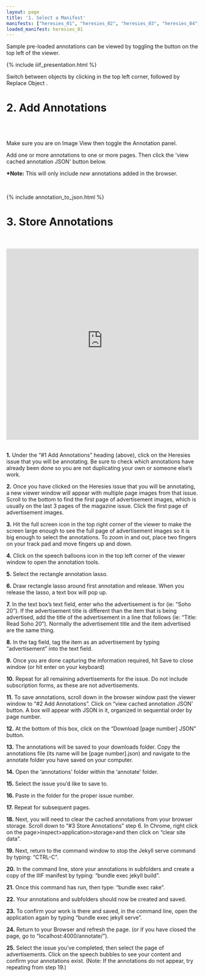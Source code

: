 ```yaml
---
layout: page
title: '1. Select a Manifest'
manifests: ["heresies_01", "heresies_02", "heresies_03", "heresies_04", "heresies_05", "heresies_06", "heresies_07", "heresies_08", "heresies_09", "heresies_10", "heresies_11", "heresies_12", "heresies_13", "heresies_14", "heresies_15", "heresies_16", "heresies_17", "heresies_18", "heresies_19", "heresies_20", "heresies_21", "heresies_22", "heresies_23", "heresies_24", "heresies_25", "heresies_26", "heresies_27", "sinister_wisdom_8" ,"sinister_wisdom_9", "sinister_wisdom_10", "sinister_wisdom_11"]
loaded_manifest: heresies_01
---
```

<script src="https://use.fontawesome.com/884e80fbb8.js"></script>
<div id="1" style="position:absolute;top:0px;"></div>

Sample pre-loaded annotations can be viewed by toggling the <i class="fa fa-comments" aria-hidden="true"></i> button on the top left of the viewer.

{% include iiif_presentation.html %}

Switch between objects by clicking <i class="fa fa-th-large"></i> in the top left corner, followed by Replace Object <i class="fa fa-refresh"></i>.

<div id="2"></div>
<h1 class="h0">2. Add Annotations</h1>
<br>
<div class="col-4 sm-width-full border-top-thin"></div>
<br>

Make sure you are on Image View <i class="fa fa-photo"></i> then toggle the Annotation <i class="fa fa-comments"></i> panel.

Add one or more annotations to one or more pages. Then click the 'view cached annotation JSON' button below.

**\*Note:** This will only include *new* annotations added in the browser.

<br>

{% include annotation_to_json.html %}

<div id="3"></div>
<h1 class="h0">3. Store Annotations</h1>
<br>
<div class="col-4 sm-width-full border-top-thin"></div>
<br>

<iframe width="100%" height="500" src="https://www.youtube-nocookie.com/embed/nHbsm8T1BnI?rel=0&amp;showinfo=0" frameborder="0" allow="autoplay; encrypted-media" allowfullscreen></iframe><br><br>

__1.__ Under the “#1 Add Annotations” heading (above), click on the Heresies issue that you will be annotating. Be sure to check which annotations have already been done so you are not duplicating your own or someone else’s work.

__2.__ Once you have clicked on the Heresies issue that you will be annotating, a new viewer window will appear with multiple page images from that issue. Scroll to the bottom to find the first page of advertisement images, which is usually on the last 3 pages of the magazine issue. Click the first page of advertisement images.

__3.__ Hit the full screen icon in the top right corner of the viewer to make the screen large enough to see the full page of advertisement images so it is big enough to select the annotations. To zoom in and out, place two fingers on your track pad and move fingers up and down.

__4.__ Click on the speech balloons icon in the top left corner of the viewer window to open the annotation tools.

__5.__ Select the rectangle annotation lasso.

__6.__ Draw rectangle lasso around first annotation and release. When you release the lasso, a text box will pop up.

__7.__ In the text box’s text field, enter who the advertisement is for (ie: “Soho 20”). If the advertisement title is different than the item that is being advertised, add the title of the advertisement in a line that follows (ie: “Title: Read Soho 20”). Normally the advertisement title and the item advertised are the same thing.

__8.__ In the tag field, tag the item as an advertisement by typing “advertisement” into the text field.

__9.__ Once you are done capturing the information required, hit Save to close window (or hit enter on your keyboard)

__10.__ Repeat for all remaining advertisements for the issue. Do not include subscription forms, as these are not advertisements.

__11.__ To save annotations, scroll down in the browser window past the viewer window to “#2 Add Annotations”. Click on “view cached annotation JSON’ button. A box will appear with JSON in it, organized in sequential order by page number.

__12.__ At the bottom of this box, click on the “Download [page number] JSON” button.

__13.__ The annotations will be saved to your downloads folder. Copy the annotations file (its name will be [page number].json) and navigate to the annotate folder you have saved on your computer.

__14.__ Open the ‘annotations’ folder within the ‘annotate’ folder.

__15.__ Select the issue you’d like to save to.

__16.__ Paste in the folder for the proper issue number.

__17.__ Repeat for subsequent pages.

__18.__ Next, you will need to clear the cached annotations from your browser storage. Scroll down to “#3 Store Annotations” step 6. In Chrome, right click on the page>inspect>application>storage>and then click on “clear site data”.

__19.__ Next, return to the command window to stop the Jekyll serve command by typing: “CTRL-C”.

__20.__ In the command line, store your annotations in subfolders and create a copy of the IIIF manifest by typing: “bundle exec jekyll build”.

__21.__ Once this command has run, then type: “bundle exec rake”. 

__22.__ Your annotations and subfolders should now be created and saved.

__23.__ To confirm your work is there and saved, in the command line, open the application again by typing “bundle exec jekyll serve”.

__24.__ Return to your Browser and refresh the page. (or if you have closed the page, go to “localhost:4000/annotate/”). 

__25.__ Select the issue you’ve completed, then select the page of advertisements. Click on the speech bubbles to see your content and confirm your annotations exist. (Note: If the annotations do not appear, try repeating from step 19.)
